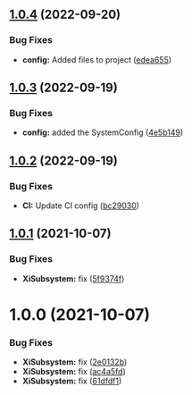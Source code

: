 ## [1.0.4](https://github.com/hww/XiSubsystem/compare/v1.0.3...v1.0.4) (2022-09-20)


### Bug Fixes

* **config:** Added files to project ([edea655](https://github.com/hww/XiSubsystem/commit/edea6552f08dc3b5bea1986c19f859b259427d84))

## [1.0.3](https://github.com/hww/XiSubsystem/compare/v1.0.2...v1.0.3) (2022-09-19)


### Bug Fixes

* **config:** added the SystemConfig ([4e5b149](https://github.com/hww/XiSubsystem/commit/4e5b1497acecaac7ed5ec7de2eb78cb35cea389a))

## [1.0.2](https://github.com/hww/XiSubsystem/compare/v1.0.1...v1.0.2) (2022-09-19)


### Bug Fixes

* **CI:** Update CI config ([bc29030](https://github.com/hww/XiSubsystem/commit/bc2903053ac4df4a9e2e2199a99cf0504c6e7d66))

## [1.0.1](https://github.com/hww/XiSubsystem/compare/v1.0.0...v1.0.1) (2021-10-07)


### Bug Fixes

* **XiSubsystem:** fix ([5f9374f](https://github.com/hww/XiSubsystem/commit/5f9374ff4939a7757526ddcc51e1886ae6017dc7))

# 1.0.0 (2021-10-07)


### Bug Fixes

* **XiSubsystem:** fix ([2e0132b](https://github.com/hww/XiSubsystem/commit/2e0132b608517d4e2ec6e81eb5aa0ed21cac35dd))
* **XiSubsystem:** fix ([ac4a5fd](https://github.com/hww/XiSubsystem/commit/ac4a5fdbb749c0954f4c188b735ee86bc3fefd56))
* **XiSubsystem:** fix ([61dfdf1](https://github.com/hww/XiSubsystem/commit/61dfdf1f5f0fb39bc41363a1498321d281fba819))
